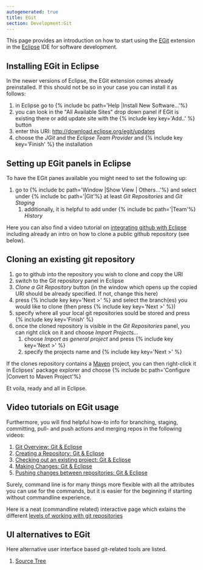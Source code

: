 ```yaml
---
autogenerated: true
title: EGit
section: Development:Git
---
```



 This page provides an introduction on how to start using the [EGit](http://www.eclipse.org/egit/) extension in the [Eclipse](/develop/eclipse) IDE for software development.

## Installing EGit in Eclipse

In the newer versions of Eclipse, the EGit extension comes already preinstalled. If this should not be so in your case you can install it as follows:

1.  in Eclipse go to {% include bc path='Help |Install New Software...'%}
2.  you can look in the "All Available Sites" drop down panel if EGit is existing there or add update site with the {% include key key='Add..' %} button
3.  enter this URI: http://download.eclipse.org/egit/updates
4.  choose the *JGit* and the *Eclipse Team Provider* and {% include key key='Finish' %} the installation

## Setting up EGit panels in Eclipse

To have the EGit panes available you might need to set the following up:

1.  go to {% include bc path='Window |Show View | Others...'%} and select under {% include bc path='|Git'%} at least *Git Repositories* and *Git Staging*
    1.  additionally, it is helpful to add under {% include bc path='|Team'%} *History*

Here you can also find a video tutorial on [integrating github with Eclipse](https://www.youtube.com/watch?v=ptK9-CNms98) including already an intro on how to clone a public github repository (see below).

## Cloning an existing git repository

1.  go to github into the repository you wish to clone and copy the URI
2.  switch to the Git repository panel in Eclipse
3.  *Clone a Git Repository* button (in the window which opens up the copied URI should be already specified. If not, change this here)
4.  press {% include key key='Next &gt;' %} and select the branch(es) you would like to clone (then press {% include key key='Next &gt;' %})
5.  specify where all your local git repositories sould be stored and press {% include key key='Finish' %}
6.  once the cloned repository is visible in the *Git Repositories* panel, you can right click on it and choose *Import Projects...*
    1.  choose *Import as general project* and press {% include key key='Next &gt;' %}
    2.  specify the projects name and {% include key key='Next &gt;' %}

If the clones repository contains a [Maven](/develop/maven) project, you can then right-click it in Eclipses' package explorer and choose {% include bc path='Configure |Convert to Maven Project'%}

Et voila, ready and all in Eclipse.

## Video tutorials on EGit usage

Furthermore, you will find helpful how-to info for branching, staging, committing, pull- and push actions and merging repos in the following videos:

1.  [Git Overview: Git & Eclipse](https://www.youtube.com/watch?v=C0bFLGJqnI8)
2.  [Creating a Repository: Git & Eclipse](https://www.youtube.com/watch?v=r5C6yXNaSGo)
3.  [Checking out an existing project: Git & Eclipse](https://www.youtube.com/watch?v=V42r5REJx-M)
4.  [Making Changes: Git & Eclipse](https://www.youtube.com/watch?v=rblGZRWqFVI)
5.  [Pushing changes between repositories: Git & Eclipse](https://www.youtube.com/watch?v=qhd3HB6-1K8)

Surely, command line is for many things more flexible with all the attributes you can use for the commands, but it is easier for the beginning if starting without commandline experience.

Here is a neat (commandline related) interactive page which exlains the different [levels of working with git repositories](http://ndpsoftware.com/git-cheatsheet.html)

## UI alternatives to EGit

Here alternative user interface based git-related tools are listed.

1.  [Source Tree](https://www.sourcetreeapp.com/)
